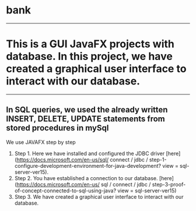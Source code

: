 # bank
---
# This is a GUI JavaFX projects with database. In this project, we have created a graphical user interface to interact with our database.
---
In SQL queries, we used the already written INSERT, DELETE, UPDATE statements from stored procedures in mySql
---
We use JAVAFX
step by step
1) Step 1. Here we have installed and configured the JDBC driver [here] (https://docs.microsoft.com/en-us/sql/
connect / jdbc / step-1-configure-development-environment-for-java-development? view = sql-server-ver15).
2) Step 2. You have established a connection to our database. [here](https://docs.microsoft.com/en-us/
sql / connect / jdbc / step-3-proof-of-concept-connected-to-sql-using-java? view = sql-server-ver15)
3) Step 3. We have created a graphical user interface to interact with our database.
